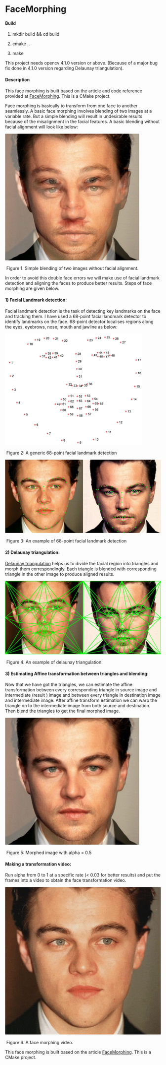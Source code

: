 # FaceMorphing

#### Build

1) mkdir build && cd build

2) cmake ..

3) make

This project needs opencv 4.1.0 version or above. (Because of a major bug fix done in 4.1.0 version regarding Delaunay triangulation).



#### Description

This face morphing is built based on the article and code reference provided at [FaceMorphing](https://www.learnopencv.com/face-morph-using-opencv-cpp-python/). This is a CMake project.



Face morphing is basically to transform from one face to another seamlessly. A basic face morphing involves blending of two images at a variable rate. But a simple blending will result in undesirable results because of the misalignment in the facial features. A basic blending without facial alignment will look like below:

<img src="docs/basic_morphing.png" style="zoom:80%;" />

​      								Figure 1. Simple blending of two images without facial alignment.

In order to avoid this double face errors we will make use of facial landmark detection and aligning the faces to produce better results. Steps of face morphing are given below.

#### 1) Facial Landmark detection:

Facial landmark detection is the task of detecting key landmarks on the face and tracking them. I have used a 68-point facial landmark detector to identify landmarks on the face. 68-point detector localises regions along the eyes, eyebrows, nose, mouth and jawline as below:

<img src="docs/face_landmark_points.jpg" style="zoom:50%;" />

​													Figure 2: A generic 68-point facial landmark detection

<img src="docs/concat_points.png" style="zoom: 67%;" />

​												Figure 3: An example of 68-point facial landmark detection



#### 2) Delaunay triangulation:

[Delaunay triangulation](https://en.wikipedia.org/wiki/Delaunay_triangulation) helps us to divide the facial region into triangles and morph them correspondingly.
Each triangle is blended with corresponding triangle in the other image to produce aligned results.

<img src="docs/concat_delaunay.png" style="zoom:67%;" />

​													Figure 4. An example of delaunay triangulation.



#### 3) Estimating Affine transformation between triangles and blending:

Now that we have got the triangles, we can estimate the affine transformation between every corresponding triangle in source image and intermediate (result ) image and  between every triangle in destination image and intermediate image. After affine transform estimation we can warp the triangle on to the intermediate image from both source and destination. Then blend the triangles to get the final morphed image.

<img src="docs/morphed_image.png" style="zoom:80%;" />

​												Figure 5: Morphed image with alpha = 0.5



#### Making a transformation video:

Run alpha from 0 to 1 at a specific rate (< 0.03 for better results) and put the frames into a video to obtain the face transformation video. 

![](docs/morphing.gif)

​																	Figure 6. A face morphing video.

This face morphing is built based on the article [FaceMorphing](https://www.learnopencv.com/face-morph-using-opencv-cpp-python/). This is a CMake project.

